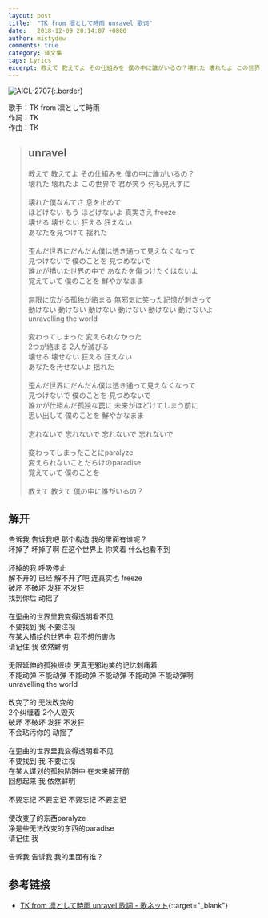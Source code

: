 ```yaml
---
layout: post
title:  "TK from 凛として時雨 unravel 歌词"
date:   2018-12-09 20:14:07 +0800
author: mistydew
comments: true
category: 译文集
tags: Lyrics
excerpt: 教えて 教えてよ その仕組みを 僕の中に誰がいるの？壊れた 壊れたよ この世界で 君が笑う 何も見えずに。
---
```

![AICL-2707](https://www.generasia.com/w/images/thumb/9/9b/unravelC.jpg/674px-unravelC.jpg){:.border}

歌手：TK from 凛として時雨<br>
作詞：TK<br>
作曲：TK

<blockquote class="lyric-original">
  <h2>unravel</h2>
  <p>
    教えて 教えてよ その仕組みを 僕の中に誰がいるの？<br>
    壊れた 壊れたよ この世界で 君が笑う 何も見えずに<br>
    <br>
    壊れた僕なんてさ 息を止めて<br>
    ほどけない もう ほどけないよ 真実さえ freeze<br>
    壊せる 壊せない 狂える 狂えない<br>
    あなたを見つけて 揺れた<br>
    <br>
    歪んだ世界にだんだん僕は透き通って見えなくなって<br>
    見つけないで 僕のことを 見つめないで<br>
    誰かが描いた世界の中で あなたを傷つけたくはないよ<br>
    覚えていて 僕のことを 鮮やかなまま<br>
    <br>
    無限に広がる孤独が絡まる 無邪気に笑った記憶が刺さって<br>
    動けない 動けない 動けない 動けない 動けない 動けないよ<br>
    unravelling the world<br>
    <br>
    変わってしまった 変えられなかった<br>
    2つが絡まる 2人が滅びる<br>
    壊せる 壊せない 狂える 狂えない<br>
    あなたを汚せないよ 揺れた<br>
    <br>
    歪んだ世界にだんだん僕は透き通って見えなくなって<br>
    見つけないで 僕のことを 見つめないで<br>
    誰かが仕組んだ孤独な罠に 未来がほどけてしまう前に<br>
    思い出して 僕のことを 鮮やかなまま<br>
    <br>
    忘れないで 忘れないで 忘れないで 忘れないで<br>
    <br>
    変わってしまったことにparalyze<br>
    変えられないことだらけのparadise<br>
    覚えていて 僕のことを<br>
    <br>
    教えて 教えて 僕の中に誰がいるの？
  </p>
</blockquote>

<div class="lyric-translation">
  <h2>解开</h2>
  <p>
    告诉我 告诉我吧 那个构造 我的里面有谁呢？<br>
    坏掉了 坏掉了啊 在这个世界上 你笑着 什么也看不到<br>
    <br>
    坏掉的我 呼吸停止<br>
    解不开的 已经 解不开了吧 连真实也 freeze<br>
    破坏 不破坏 发狂 不发狂<br>
    找到你后 动摇了<br>
    <br>
    在歪曲的世界里我变得透明看不见<br>
    不要找到 我 不要注视<br>
    在某人描绘的世界中 我不想伤害你<br>
    请记住 我 依然鲜明<br>
    <br>
    无限延伸的孤独缠绕 天真无邪地笑的记忆刺痛着<br>
    不能动弹 不能动弹 不能动弹 不能动弹 不能动弹 不能动弹啊<br>
    unravelling the world<br>
    <br>
    改变了的 无法改变的<br>
    2个纠缠着 2个人毁灭<br>
    破坏 不破坏 发狂 不发狂<br>
    不会玷污你的 动摇了<br>
    <br>
    在歪曲的世界里我变得透明看不见<br>
    不要找到 我 不要注视<br>
    在某人谋划的孤独陷阱中 在未来解开前<br>
    回想起来 我 依然鲜明<br>
    <br>
    不要忘记 不要忘记 不要忘记 不要忘记<br>
    <br>
    使改变了的东西paralyze<br>
    净是些无法改变的东西的paradise<br>
    请记住 我<br>
    <br>
    告诉我 告诉我 我的里面有谁？
  </p>
</div>

## 参考链接

* [TK from 凛として時雨 unravel 歌詞 - 歌ネット](https://www.uta-net.com/song/167353/){:target="_blank"}
